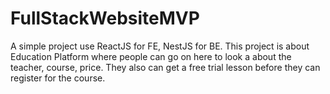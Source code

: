 # FullStackWebsiteMVP
A simple project use ReactJS for FE, NestJS for BE. This project is about Education Platform where people can go on here to look a about the teacher, course, price. They also can get a free trial lesson before they can register for the course.
